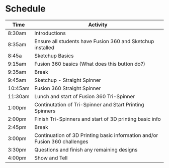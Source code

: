 # Schedule


| Time 	  | Activity                                                                 	 | 
|--------	|--------------------------------------------------------------------------- |
| 8:30am  | Introductions                                                              |     
| 8:35am  | Ensure all students have Fusion 360 and Sketchup installed 	               |  
| 8:45a	  | Sketchup Basics                                                          	 |  
| 9:15am  | Fusion 360 basics (What does this button do?)                              |
| 9:35am  | Break                                                                      |
| 9:45am  | Sketchup - Straight Spinner                                                | 
| 10:45am | Fusion 360 Straight Spinner                                                |
| 11:30am | Lunch and start of Fusion 360 Tri-Spinner                                  |
| 1:00pm  | Continutation of Tri-Spinner and Start Printing Spinners                   | 
| 2:00pm  | Finish Tri-Spinners and start of 3D printing basic info                    |
| 2:45pm  | Break                                                                      |
| 3:00pm  | Continuation of 3D Printing basic information and/or Fusion 360 challenges |
| 3:30pm  | Questions and finish any remaining designs                                 |
| 4:00pm  | Show and Tell
